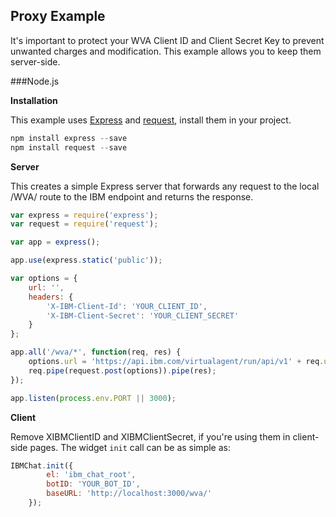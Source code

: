 ## Proxy Example

It's important to protect your WVA Client ID and Client Secret Key to prevent unwanted charges and modification.  This example allows you to keep them server-side.

###Node.js

**Installation**

This example uses [Express](http://expressjs.com/) and [request](https://github.com/request/request), install them in your project.

```js
npm install express --save
npm install request --save
```
**Server**

This creates a simple Express server that forwards any request to the local /WVA/ route to the IBM endpoint and returns the response.

```js
var express = require('express');
var request = require('request');

var app = express();

app.use(express.static('public'));

var options = {
    url: '',
    headers: {
        'X-IBM-Client-Id': 'YOUR_CLIENT_ID',
        'X-IBM-Client-Secret': 'YOUR_CLIENT_SECRET'
    }
};

app.all('/wva/*', function(req, res) {
    options.url = 'https://api.ibm.com/virtualagent/run/api/v1' + req.url.replace('/wva', '');
    req.pipe(request.post(options)).pipe(res);
});

app.listen(process.env.PORT || 3000);
```
**Client**

Remove XIBMClientID and XIBMClientSecret, if you're using them in client-side pages.  The widget <code>init</code> call can be as simple as:

```js
IBMChat.init({
        el: 'ibm_chat_root',
        botID: 'YOUR_BOT_ID',
        baseURL: 'http://localhost:3000/wva/'
    });
```
